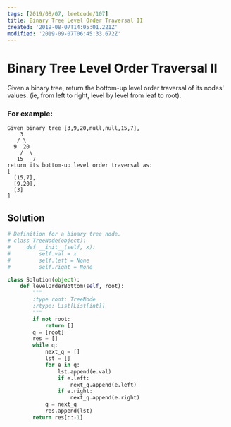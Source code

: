 ```yaml
---
tags: [2019/08/07, leetcode/107]
title: Binary Tree Level Order Traversal II
created: '2019-08-07T14:05:01.221Z'
modified: '2019-09-07T06:45:33.672Z'
---
```


# Binary Tree Level Order Traversal II

Given a binary tree, return the bottom-up level order traversal of its nodes' values. (ie, from left to right, level by level from leaf to root).

### For example:

```
Given binary tree [3,9,20,null,null,15,7],
    3
   / \
  9  20
    /  \
   15   7
return its bottom-up level order traversal as:
[
  [15,7],
  [9,20],
  [3]
]
```

## Solution

```python
# Definition for a binary tree node.
# class TreeNode(object):
#     def __init__(self, x):
#         self.val = x
#         self.left = None
#         self.right = None

class Solution(object):
    def levelOrderBottom(self, root):
        """
        :type root: TreeNode
        :rtype: List[List[int]]
        """
        if not root:
            return []
        q = [root]
        res = []
        while q:
            next_q = []
            lst = []
            for e in q:
                lst.append(e.val)
                if e.left:
                    next_q.append(e.left)
                if e.right:
                    next_q.append(e.right)
            q = next_q
            res.append(lst)
        return res[::-1]
```
